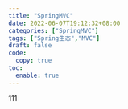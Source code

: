 ```yaml
---
title: "SpringMVC"
date: 2022-06-07T19:12:32+08:00
categories: ["SpringMVC"]
tags: ["Spring生态","MVC"]
draft: false
code:
  copy: true
toc:
  enable: true
---
```


111